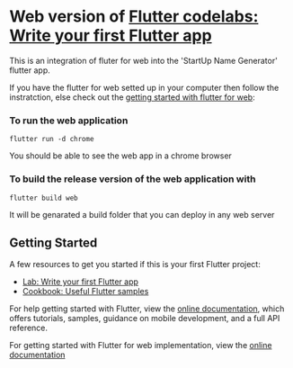 # Web version of [Flutter codelabs: Write your first Flutter app](https://flutter.dev/docs/get-started/codelab)

This is an integration of fluter for web into the 'StartUp Name Generator' flutter app.

If you have the flutter for web setted up  in your computer then follow the instratction, else check out the [getting started with flutter for web](https://flutter.dev/docs/get-started/web):

### To run the web application

```shell
flutter run -d chrome
```
You should be able to see the web app in a chrome browser


### To build the release version of the web application with
```shell
flutter build web
```

It will be genarated a build folder that you can deploy in any web server



## Getting Started

A few resources to get you started if this is your first Flutter project:

- [Lab: Write your first Flutter app](https://flutter.dev/docs/get-started/codelab)
- [Cookbook: Useful Flutter samples](https://flutter.dev/docs/cookbook)

For help getting started with Flutter, view the
[online documentation](https://flutter.dev/docs), which offers tutorials,
samples, guidance on mobile development, and a full API reference.

For getting started with Flutter for web implementation, view the [online documentation](https://flutter.dev/web)